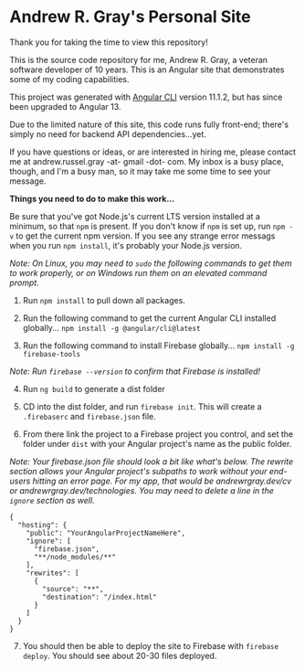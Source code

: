 # Andrew R. Gray's Personal Site

Thank you for taking the time to view this repository!

This is the source code repository for me, Andrew R. Gray, a veteran software developer of 10 years.  This is an Angular site that demonstrates some of my coding capabilities.

This project was generated with [Angular CLI](https://github.com/angular/angular-cli) version 11.1.2, but has since been upgraded to Angular 13.

Due to the limited nature of this site, this code runs fully front-end; there's simply no need for backend API dependencies...yet.

If you have questions or ideas, or are interested in hiring me, please contact me at andrew.russel.gray -at- gmail -dot- com.  My inbox is a busy place, though, and I'm a busy man, so it may take me some time to see your message.

**Things you need to do to make this work...**

Be sure that you've got Node.js's current LTS version installed at a minimum, so that `npm` is present.  If you don't know if `npm` is set up, run `npm -v` to get the current npm version.  If you see any strange error messags when you run `npm install`, it's probably your Node.js version.

*Note: On Linux, you may need to `sudo` the following commands to get them to work properly, or on Windows run them on an elevated command prompt.*

1. Run `npm install` to pull down all packages.

2. Run the following command to get the current Angular CLI installed globally... 
`npm install -g @angular/cli@latest`

3. Run the following command to install Firebase globally...
`npm install -g firebase-tools`

*Note: Run `firebase --version` to confirm that Firebase is installed!*

4. Run `ng build` to generate a dist folder

5. CD into the dist folder, and run `firebase init`.  This will create a `.firebaserc` and `firebase.json` file.

6. From there link the project to a Firebase project you control, and set the folder under `dist` with your Angular project's name as the public folder.

*Note: Your firebase.json file should look a bit like what's below.  The rewrite section allows your Angular project's subpaths to work without your end-users hitting an error page.  For my app, that would be andrewrgray.dev/cv or andrewrgray.dev/technologies.  You may need to delete a line in the `ignore` section as well.*

    {
      "hosting": {
        "public": "YourAngularProjectNameHere",
        "ignore": [
          "firebase.json",
          "**/node_modules/**"
        ],
        "rewrites": [ 
          {
            "source": "**",
            "destination": "/index.html"
          } 
        ]
      }
    }

7. You should then be able to deploy the site to Firebase with `firebase deploy`.  You should see about 20-30 files deployed.